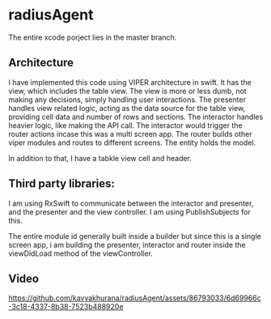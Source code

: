 # radiusAgent

The entire xcode porject lies in the master branch.

## Architecture

I have implemented this code using VIPER architecture in swift. 
It has the view, which includes the table view. The view is more or less dumb, not making any decisions, simply handling user interactions.
The presenter handles view related logic, acting as the data source for the table view, providing cell data and number of rows and sections.
The interactor handles heavier logic, like making the API call. The interactor would trigger the router actions incase this was a multi screen app.
The router builds other viper modules and routes to different screens.
The entity holds the model.

In addition to that, I have a tabkle view cell and header.


## Third party libraries:

I am using RxSwift to communicate between the interactor and presenter, and the presenter and the view controller. I am using PublishSubjects for this.

The entire module id generally built inside a builder but since this is a single screen app, i am building the presenter, interactor and router inside the viewDidLoad method of the viewController.

## Video

https://github.com/kavyakhurana/radiusAgent/assets/86793033/6d69966c-3c18-4337-8b38-7523b488920e



